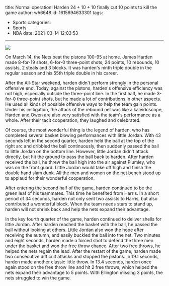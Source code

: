 title: Normal operation! Harden 24 + 10 + 10 finally cut 10 points to kill the game
author: wh6648
id: 1615694633301
tags: 
- Sports
categories: 
- Sports
- NBA
date: 2021-03-14 12:03:53
---
![](https://p0.itc.cn/images01/20210314/c22e3608d5964e21999b45ae1557a120.jpeg)


On March 14, the Nets beat the pistons 100-95 at home. James Harden made 8-for-19 shots, 6-for-0 three-point shots, 24 points, 10 rebounds, 10 assists, 2 steals and 3 blocks. It was harden's ninth triple double in the regular season and his 55th triple double in his career.

After the All-Star weekend, harden didn't perform strongly in the personal offensive end. Today, against the pistons, harden's offensive efficiency was not high, especially outside the three-point line. In the first half, he made 3-for-0 three-point shots, but he made a lot of contributions in other aspects. He used all kinds of possible offensive ways to help the team gain points. Under his instigation, the attack of the rebound net was like a kaleidoscope, Harden and Owen are also very satisfied with the team's performance as a whole. After their tacit cooperation, they laughed and celebrated.

Of course, the most wonderful thing is the legend of harden, who has completed several basket blowing performances with little Jordan. With 43 seconds left in the second quarter, harden held the ball at the top of the right arc and dribbled the ball continuously, then suddenly passed the ball to little Jordan on the bottom line. However, little Jordan didn't attack directly, but hit the ground to pass the ball back to harden. After harden received the ball, he threw the ball high into the air against Plumley, who was on the front guard. Little Jordan would take off high and finish the double hand slam dunk. All the men and women on the net bench stood up to applaud for their wonderful cooperation.

After entering the second half of the game, harden continued to be the green leaf of his teammates. This time he benefited from Harris. In a short period of 34 seconds, harden not only sent two assists to Harris, but also contributed a wonderful block. When the team needs stars to stand up, harden will not shrink back and help the nets expand their advantage.

In the key fourth quarter of the game, harden continued to deliver shells for little Jordan. After harden reached the basket with the ball, he passed the ball without looking at others. Little Jordan also won the hope after receiving the autumn, and easily buckled the ball into the net. Two minutes and eight seconds, harden made a forced shot to defend the three men under the basket and won the free throw chance. After two free throws, he helped the nets regain the lead. After the restart of the game, harden made two consecutive difficult attacks and stopped the pistons. In 19.1 seconds, harden made another classic little throw. In 13.4 seconds, harden once again stood on the free throw line and hit 2 free throws, which helped the nets expand their advantage to 5 points. With Ellington missing 3 points, the nets struggled to win the game.

